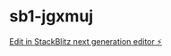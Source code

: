 # sb1-jgxmuj

[Edit in StackBlitz next generation editor ⚡️](https://stackblitz.com/~/github.com/jeevitha-Changepond-Dufry/sb1-jgxmuj)